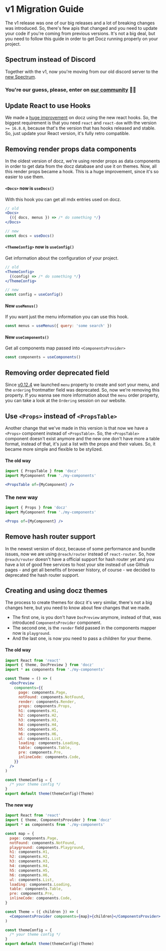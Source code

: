 # v1 Migration Guide

The v1 release was one of our big releases and a lot of breaking changes was introduced. So, there's few apis that changed and you need to update your code if you're coming from previous versions. It's not a big deal, but you need to follow this guide in order to get Docz running properly on your project.

## Spectrum instead of Discord

Together with the v1, now you're moving from our old discord server to the [new Spectrum](https://spectrum.chat/docz).

### You're our guess, please, enter on [our community](https://spectrum.chat/docz) 🙏🏻

## Update React to use Hooks

We made a [huge improvement](https://github.com/pedronauck/docz/commit/f57f987df0536b3b65a26f1b0e8a8f8f00d63800) on docz using the new react hooks. So, the biggest requirement is that you need `react` and `react-dom` with the version `>= 16.8.0`, because that's the version that has hooks released and stable. So, just update your React version, it's fully retro compatible.

## Removing render props data components

In the oldest version of docz, we're using render props as data components in order to get data from the docz database and use it on themes. Now, all this render props became a hook. This is a huge improvement, since it's so easier to use them.

#### `<Docs>` now is `useDocs()`

With this hook you can get all mdx entries used on docz.

```jsx
// old
<Docs>
  {({ docs, menus }) => /* do something */}
</Docs>

// new
const docs = useDocs()
```

#### `<ThemeConfig>` now is `useConfig()`

Get information about the configuration of your project.

```jsx
// old
<ThemeConfig>
  {(config) => /* do something */}
</ThemeConfig>

// new
const config = useConfig()
```

#### New `useMenus()`

If you want just the menu information you can use this hook.

```js
const menus = useMenus({ query: 'some search' })
```

#### New `useComponents()`

Get all components map passed into `<ComponentsProvider>`

```jsx
const components = useComponents()
```

## Removing order deprecated field

Since [v0.12.4](https://github.com/pedronauck/docz/releases/tag/v0.12.4) we launched `menu` property to create and sort your menu, and the `ordering` frontmatter field was deprecated. So, now we're removing this property. If you wanna see more information about the `menu` order property, you can take a look at the `Ordering` session on our website.

## Use `<Props>` instead of `<PropsTable>`

Another change that we've made in this version is that now we have a `<Props>` component instead of `<PropsTable>`. So, the `<PropsTable>` component doesn't exist anymore and the new one don't have more a table format, instead of that, it's just a list with the props and their values. So, it became more simple and flexible to be stylized.

#### The old way

```jsx
import { PropsTable } from 'docz'
import MyComponent from './my-components'

<PropsTable of={MyComponent} />
```

### The new way

```jsx
import { Props } from 'docz'
import MyComponent from './my-components'

<Props of={MyComponent} />
```

## Remove hash router support

In the newest version of docz, because of some performance and bundle issues, now we are using `@reach/router` instead of `react-router`. So, how `@reach/router` doesn't have a official support for hash router yet and you have a lot of good free services to host your site instead of use Github pages - and get all benefits of browser history, of course - we decided to deprecated the hash router support.

## Creating and using docz themes

The process to create themes for docz it's very similar, there's not a big changes here, but you need to know about few changes that we made.

- The first one, is you don't have `DocPreview` anymore, instead of that, was introduced `ComponentsProvider` component.
- The second one, is the `render` field passed in the components mapper now is `playground`.
- And the last one, is now you need to pass a children for your theme.

#### The old way

```jsx
import React from 'react'
import { theme, DocPreview } from 'docz'
import * as components from './my-components'

const Theme = () => (
  <DocPreview
    components={{
      page: components.Page,
      notFound: components.NotFound,
      render: components.Render,
      props: components.Props,
      h1: components.H1,
      h2: components.H2,
      h3: components.H3,
      h4: components.H4,
      h5: components.H5,
      h6: components.H6,
      ul: components.List,
      loading: components.Loading,
      table: components.Table,
      pre: components.Pre,
      inlineCode: components.Code,
    }}
  />
)

const themeConfig = {
  /* your theme config */
}
export default theme(themeConfig)(Theme)
```

#### The new way

```jsx
import React from 'react'
import { theme, ComponentsProvider } from 'docz'
import * as components from './my-components'

const map = {
  page: components.Page,
  notFound: components.NotFound,
  playground: components.Playground,
  h1: components.H1,
  h2: components.H2,
  h3: components.H3,
  h4: components.H4,
  h5: components.H5,
  h6: components.H6,
  ul: components.List,
  loading: components.Loading,
  table: components.Table,
  pre: components.Pre,
  inlineCode: components.Code,
}

const Theme = ({ children }) => (
  <ComponentsProvider components={map}>{children}</ComponentsProvider>
)

const themeConfig = {
  /* your theme config */
}
export default theme(themeConfig)(Theme)
```
